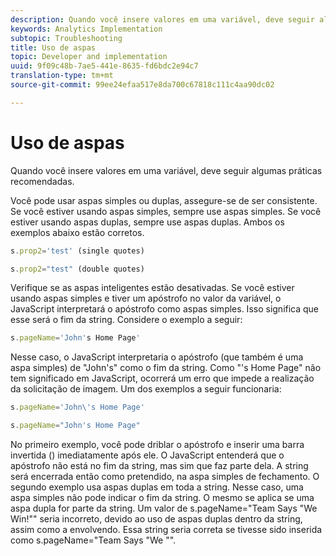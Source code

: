 ```yaml
---
description: Quando você insere valores em uma variável, deve seguir algumas práticas recomendadas.
keywords: Analytics Implementation
subtopic: Troubleshooting
title: Uso de aspas
topic: Developer and implementation
uuid: 9f09c48b-7ae5-441e-8635-fd6bdc2e94c7
translation-type: tm+mt
source-git-commit: 99ee24efaa517e8da700c67818c111c4aa90dc02

---
```



# Uso de aspas

Quando você insere valores em uma variável, deve seguir algumas práticas recomendadas.

Você pode usar aspas simples ou duplas, assegure-se de ser consistente. Se você estiver usando aspas simples, sempre use aspas simples. Se você estiver usando aspas duplas, sempre use aspas duplas. Ambos os exemplos abaixo estão corretos.

```js
s.prop2='test' (single quotes)
```

```js
s.prop2="test" (double quotes)
```

Verifique se as aspas inteligentes estão desativadas. Se você estiver usando aspas simples e tiver um apóstrofo no valor da variável, o JavaScript interpretará o apóstrofo como aspas simples. Isso significa que esse será o fim da string. Considere o exemplo a seguir:

```js
s.pageName='John's Home Page'
```

Nesse caso, o JavaScript interpretaria o apóstrofo (que também é uma aspa simples) de "John's" como o fim da string. Como "'s Home Page" não tem significado em JavaScript, ocorrerá um erro que impede a realização da solicitação de imagem. Um dos exemplos a seguir funcionaria:

```js
s.pageName='John\'s Home Page'
```

```js
s.pageName="John's Home Page"
```

No primeiro exemplo, você pode driblar o apóstrofo e inserir uma barra invertida (\) imediatamente após ele. O JavaScript entenderá que o apóstrofo não está no fim da string, mas sim que faz parte dela. A string será encerrada então como pretendido, na aspa simples de fechamento. O segundo exemplo usa aspas duplas em toda a string. Nesse caso, uma aspa simples não pode indicar o fim da string. O mesmo se aplica se uma aspa dupla for parte da string. Um valor de s.pageName="Team Says "We Win!"" seria incorreto, devido ao uso de aspas duplas dentro da string, assim como a envolvendo. Essa string seria correta se tivesse sido inserida como s.pageName="Team Says \"We \"".
